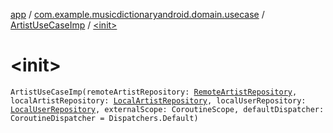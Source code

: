 [app](../../index.md) / [com.example.musicdictionaryandroid.domain.usecase](../index.md) / [ArtistUseCaseImp](index.md) / [&lt;init&gt;](./-init-.md)

# &lt;init&gt;

`ArtistUseCaseImp(remoteArtistRepository: `[`RemoteArtistRepository`](../../com.example.data.repository/-remote-artist-repository/index.md)`, localArtistRepository: `[`LocalArtistRepository`](../../com.example.data.repository/-local-artist-repository/index.md)`, localUserRepository: `[`LocalUserRepository`](../../com.example.data.repository/-local-user-repository/index.md)`, externalScope: CoroutineScope, defaultDispatcher: CoroutineDispatcher = Dispatchers.Default)`